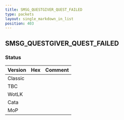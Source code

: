 ```yaml
---
title: SMSG_QUESTGIVER_QUEST_FAILED
type: packets
layout: single_markdown_in_list
position: 403
---
```


## SMSG_QUESTGIVER_QUEST_FAILED

### Status

Version | Hex | Comment
---------- | ---------- | ---------- 
Classic |  |  
TBC |  |  
WotLK |  |  
Cata |  |  
MoP |  |  